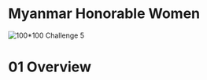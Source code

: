 # Myanmar Honorable Women

![100*100](https://github.com/hoover13/Myanmar-Honorable-Women/assets/64706595/652d1b84-edf4-4b64-bbe7-8f7306342f7f)
Challenge 5

# 01 Overview
